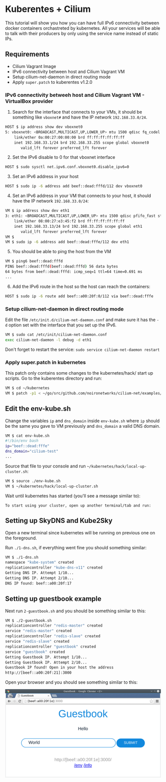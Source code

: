 # Kuberentes + Cilium

This tutorial will show you how you can have full IPv6 connectivity between
docker containers orchastreted by kubernetes. All your services will be able to
talk with their producers by only using the service name instead of static IPs.

## Requirements

 - Cilium Vagrant Image
 - IPv6 connectivity between host and Cilium Vagrant VM
 - Setup cilium-net-daemon in direct routing mode
 - Apply `super.patch` to kuberentes v1.2.0

### IPv6 connectivity betweeh host and Cilium Vagrant VM - VirtualBox provider

1. Search for the interface that connects to your VMs, it should be something like
`vboxnet#` and have the IP network `192.168.33.0/24`.

```bash
HOST $ ip address show dev vboxnet0
5: vboxnet0: <BROADCAST,MULTICAST,UP,LOWER_UP> mtu 1500 qdisc fq_codel state UP group default qlen 1000
    link/ether 0a:00:27:00:00:00 brd ff:ff:ff:ff:ff:ff
    inet 192.168.33.1/24 brd 192.168.33.255 scope global vboxnet0
       valid_lft forever preferred_lft forever
```

2. Set the IPv6 disable to 0 for that vboxnet interface

```bash
HOST $ sudo sysctl net.ipv6.conf.vboxnet0.disable_ipv6=0
```

3. Set an IPv6 address in your host

```bash
HOST $ sudo ip -6 address add beef::dead:fffd/112 dev vboxnet0
```

4. Set an IPv6 address in your VM that connects to your host, it should have the
IP network `192.168.33.0/24`:

```bash
VM $ ip address show dev eth1
3: eth1: <BROADCAST,MULTICAST,UP,LOWER_UP> mtu 1500 qdisc pfifo_fast state UP group default qlen 1000
    link/ether 08:00:27:e3:45:f2 brd ff:ff:ff:ff:ff:ff
    inet 192.168.33.13/24 brd 192.168.33.255 scope global eth1
       valid_lft forever preferred_lft forever
VM $
VM $ sudo ip -6 address add beef::dead:fffe/112 dev eth1
```

5. You should be able to ping the host from the VM

```bash
VM $ ping6 beef::dead:fffd
PING beef::dead:fffd(beef::dead:fffd) 56 data bytes
64 bytes from beef::dead:fffd: icmp_seq=1 ttl=64 time=0.691 ms
...
```

6. Add the IPv6 route in the host so the host can reach the containers:

```bash
HOST $ sudo ip -6 route add beef::a00:20f:0/112 via beef::dead:fffe
```

### Setup cilium-net-daemon in direct routing mode

Edit the file `/etc/init.d/cilium-net-daemon.conf` and make sure it has the
`-d` option set with the interface that you set up the IPv6.

```bash
VM $ sudo cat /etc/init/cilium-net-daemon.conf
exec cilium-net-daemon -l debug -d eth1
```

Don't forget to restart the service: `sudo service cilium-net-daemon restart`

### Apply super.patch in kubernetes

This patch only contains some changes to the kubernetes/hack/ start up scripts.
Go to the kuberentes directory and run:

```bash
VM $ cd ~/kubernetes
VM $ patch -p1 < ~/go/src/github.com/noironetworks/cilium-net/examples/kubernetes/super.patch
```

## Edit the env-kube.sh

Change the variables `ip` and `dns_domain` inside `env-kube.sh` where `ip`
should be the same you gave to VM previously and `dns_domain` a valid DNS
domain.

```bash
VM $ cat env-kube.sh
#!/bin/env bash
ip="beef::dead:fffe"
dns_domain="cilium-test"
...
```

Source that file to your console and run `~/kubernetes/hack/local-up-cluster.sh`:

```bash
VM $ source ./env-kube.sh
VM $ ~/kubernetes/hack/local-up-cluster.sh
```

Wait until kubernetes has started (you'll see a message similar to):
```
To start using your cluster, open up another terminal/tab and run:
```

## Setting up SkyDNS and Kube2Sky

Open a new terminal since kubernetes will be running on previous one on the
foreground.

Run `./1-dns.sh`, if everything went fine you should something similar:

```bash
VM $ ./1-dns.sh
namespace "kube-system" created
replicationcontroller "kube-dns-v11" created
Getting DNS IP. Attempt 1/10...
Getting DNS IP. Attempt 2/10...
DNS IP found: beef::a00:20f:17
```

## Setting up guestbook example

Next run `2-guestbook.sh` and you should be something similar to this:

```bash
VM $ ./2-guestbook.sh
replicationcontroller "redis-master" created
service "redis-master" created
replicationcontroller "redis-slave" created
service "redis-slave" created
replicationcontroller "guestbook" created
service "guestbook" created
Getting Guestbook IP. Attempt 1/10...
Getting Guestbook IP. Attempt 2/10...
Guestbook IP found! Open in your host the address
http://[beef::a00:20f:21]:3000
```

Open your browser and you should see something similar to this:

![browser](browser.png)
